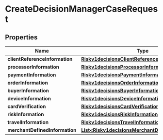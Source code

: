 
# CreateDecisionManagerCaseRequest

## Properties
Name | Type | Description | Notes
------------ | ------------- | ------------- | -------------
**clientReferenceInformation** | [**Riskv1decisionsClientReferenceInformation**](Riskv1decisionsClientReferenceInformation.md) |  |  [optional]
**processorInformation** | [**Riskv1decisionsProcessorInformation**](Riskv1decisionsProcessorInformation.md) |  |  [optional]
**paymentInformation** | [**Riskv1decisionsPaymentInformation**](Riskv1decisionsPaymentInformation.md) |  |  [optional]
**orderInformation** | [**Riskv1decisionsOrderInformation**](Riskv1decisionsOrderInformation.md) |  |  [optional]
**buyerInformation** | [**Riskv1decisionsBuyerInformation**](Riskv1decisionsBuyerInformation.md) |  |  [optional]
**deviceInformation** | [**Riskv1decisionsDeviceInformation**](Riskv1decisionsDeviceInformation.md) |  |  [optional]
**cardVerification** | [**Riskv1decisionsCardVerification**](Riskv1decisionsCardVerification.md) |  |  [optional]
**riskInformation** | [**Riskv1decisionsRiskInformation**](Riskv1decisionsRiskInformation.md) |  |  [optional]
**travelInformation** | [**Riskv1decisionsTravelInformation**](Riskv1decisionsTravelInformation.md) |  |  [optional]
**merchantDefinedInformation** | [**List&lt;Riskv1decisionsMerchantDefinedInformation&gt;**](Riskv1decisionsMerchantDefinedInformation.md) |  |  [optional]



